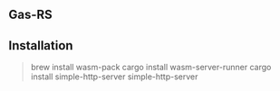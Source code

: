 Gas-RS
------



## Installation
> brew install wasm-pack
cargo install wasm-server-runner
cargo install simple-http-server
simple-http-server
